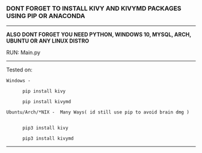 ### DONT FORGET TO INSTALL KIVY AND KIVYMD PACKAGES USING PIP OR ANACONDA 
___
**ALSO DONT FORGET YOU NEED PYTHON, WINDOWS 10, MYSQL, ARCH, UBUNTU OR ANY LINUX DISTRO**

RUN: Main.py
___
Tested on:

    Windows - 

          pip install kivy

          pip install kivymd
          
    Ubuntu/Arch/*NIX -  Many Ways( id still use pip to avoid brain dmg )
          

          pip3 install kivy 
          
          pip3 install kivymd
___
